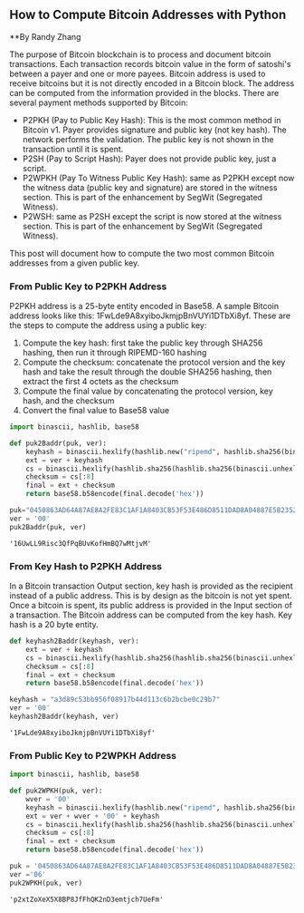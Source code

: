 
## How to Compute Bitcoin Addresses with Python
**By Randy Zhang

The purpose of Bitcoin blockchain is to process and document bitcoin transactions. Each transaction records bitcoin value in the form of satoshi's between a payer and one or more payees. Bitcoin address is used to receive bitcoins but it is not directly encoded in a Bitcoin block. The address can be computed from the information provided in the blocks. 
There are several payment methods supported by Bitcoin:
- P2PKH (Pay to Public Key Hash): This is the most common method in Bitcoin v1. Payer provides signature and public key (not key hash). The network performs the validation. The public key is not shown in the transaction until it is spent.
- P2SH (Pay to Script Hash): Payer does not provide public key, just a script. 
- P2WPKH (Pay To Witness Public Key Hash): same as P2PKH except now the witness data (public key and signature) are stored in the witness section. This is part of the enhancement by SegWit (Segregated Witness).
- P2WSH: same as P2SH except the script is now stored at the witness section. This is part of the enhancement by SegWit (Segregated Witness).

This post will document how to compute the two most common Bitcoin addresses from a given public key.

### From Public Key to P2PKH Address
P2PKH address is a 25-byte entity encoded in Base58. A sample Bitcoin address looks like this: 1FwLde9A8xyiboJkmjpBnVUYi1DTbXi8yf. These are the steps to compute the address using a public key:
1. Compute the key hash: first take the public key through SHA256 hashing, then run it through RIPEMD-160 hashing
2. Compute the checksum: concatenate the protocol version and the key hash and take the result through the double SHA256 hashing, then extract the first 4 octets as the checksum
3. Compute the final value by concatenating the protocol version, key hash, and the checksum
4. Convert the final value to Base58 value


```python
import binascii, hashlib, base58

def puk2Baddr(puk, ver):
    keyhash = binascii.hexlify(hashlib.new("ripemd", hashlib.sha256(binascii.unhexlify(puk)).digest()).digest()) 
    ext = ver + keyhash
    cs = binascii.hexlify(hashlib.sha256(hashlib.sha256(binascii.unhexlify(ext)).digest()).digest())
    checksum = cs[:8]
    final = ext + checksum
    return base58.b58encode(final.decode('hex'))

puk="0450863AD64A87AE8A2FE83C1AF1A8403CB53F53E486D8511DAD8A04887E5B23522CD470243453A299FA9E77237716103ABC11A1DF38855ED6F2EE187E9C582BA6"
ver = '00'
puk2Baddr(puk, ver)
```




    '16UwLL9Risc3QfPqBUvKofHmBQ7wMtjvM'



### From Key Hash to P2PKH Address
In a Bitcoin transaction Output section, key hash is provided as the recipient instead of a public address. This is by design as the bitcoin is not yet spent. Once a bitcoin is spent, its public address is provided in the Input section of a transaction. The Bitcoin address can be computed from the key hash. Key hash is a 20 byte entity.


```python
def keyhash2Baddr(keyhash, ver):
    ext = ver + keyhash
    cs = binascii.hexlify(hashlib.sha256(hashlib.sha256(binascii.unhexlify(ext)).digest()).digest())
    checksum = cs[:8]
    final = ext + checksum
    return base58.b58encode(final.decode('hex'))

keyhash = "a3d89c53bb956f08917b44d113c6b2bcbe0c29b7"
ver = '00'
keyhash2Baddr(keyhash, ver)
```




    '1FwLde9A8xyiboJkmjpBnVUYi1DTbXi8yf'



### From Public Key to P2WPKH Address


```python
import binascii, hashlib, base58

def puk2WPKH(puk, ver):
    wver = '00'
    keyhash = binascii.hexlify(hashlib.new("ripemd", hashlib.sha256(binascii.unhexlify(puk)).digest()).digest()) 
    ext = ver + wver + '00' + keyhash
    cs = binascii.hexlify(hashlib.sha256(hashlib.sha256(binascii.unhexlify(ext)).digest()).digest())
    checksum = cs[:8]
    final = ext + checksum
    return base58.b58encode(final.decode('hex'))
```


```python
puk = '0450863AD64A87AE8A2FE83C1AF1A8403CB53F53E486D8511DAD8A04887E5B23522CD470243453A299FA9E77237716103ABC11A1DF38855ED6F2EE187E9C582BA6'
ver ='06'
puk2WPKH(puk, ver)
```




    'p2xtZoXeX5X8BP8JfFhQK2nD3emtjch7UeFm'

